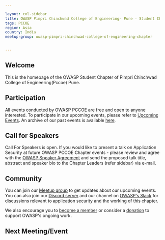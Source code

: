 ```yaml
---

layout: col-sidebar
title: OWASP Pimpri Chinchwad College of Engineering- Pune - Student Chapter
tags: PCCOE
region: Asia
country: India
meetup-group: owasp-pimpri-chinchwad-college-of-engineering-chapter


---
```



## Welcome
This is the homepage of the OWASP Student Chapter of Pimpri Chinchwad College of Engineering(Pccoe) Pune.

## Participation

All events conducted by OWASP PCCOE are free and open to anyone interested. To participate in our upcoming events, please refer to <a href="/www-chapter-pimpri-chinchwad-college-of-engineering#div-upcoming" onclick="location.hash='div-upcoming'; location.reload();">Upcoming Events</a>. An archive of our past events is available <a href="/www-chapter-pimpri-chinchwad-college-of-engineering#div-past" onclick="location.hash='div-past'; location.reload();">here</a>.




## Call for Speakers
Call For Speakers is open. If you would like to present a talk on Application Security at future OWASP PCCOE Chapter events - please review and agree with the [OWASP Speaker Agreement](https://owasp.org/www-policy/legal/speaker-agreement) and send the proposed talk title, abstract and speaker bio to the Chapter Leaders (refer sidebar) via e-mail.


## Community
You can join our [Meetup group](#) to get updates about our upcoming events. You can also join our [Discord server](https://discord.gg/93GpqSdQ) and our channel on [OWASP's Slack](https://owasp.slack.com/) for discussions relevant to application security and the working of this chapter.

We also encourage you to [become a member](https://owasp.org/membership/) or consider a [donation](https://owasp.org/donate/) to support OWASP's ongoing work.



## Next Meeting/Event




